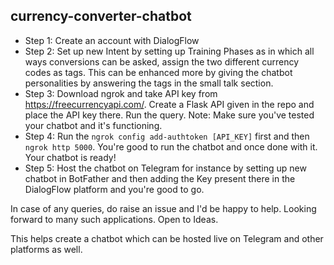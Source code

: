 ## currency-converter-chatbot

- Step 1: Create an account with DialogFlow
- Step 2: Set up new Intent by setting up Training Phases as in which all ways conversions can be asked, assign the two different currency codes as tags. 
This can be enhanced more by giving the chatbot personalities by answering the tags in the small talk section.
- Step 3: Download ngrok and take API key from https://freecurrencyapi.com/.
Create a Flask API given in the repo and place the API key there. Run the query.
Note: Make sure you've tested your chatbot and it's functioning.
- Step 4: Run the `ngrok config add-authtoken [API_KEY]` first and then `ngrok http 5000`.
You're good to run the chatbot and once done with it. Your chatbot is ready!
- Step 5: Host the chatbot on Telegram for instance by setting up new chatbot in BotFather and then adding the Key present there in the DialogFlow platform and you're good to go.

In case of any queries, do raise an issue and I'd be happy to help.
Looking forward to many such applications. Open to Ideas.

This helps create a chatbot which can be hosted live on Telegram and other platforms as well.
